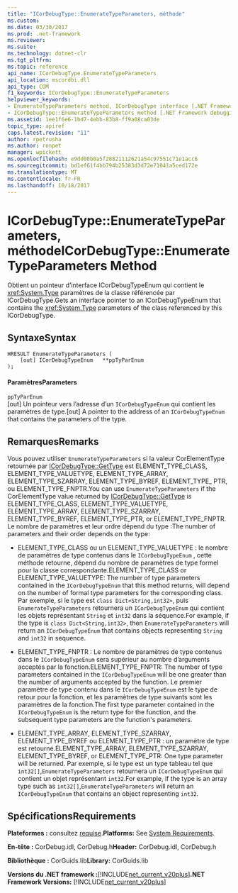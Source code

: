 ```yaml
---
title: "ICorDebugType::EnumerateTypeParameters, méthode"
ms.custom: 
ms.date: 03/30/2017
ms.prod: .net-framework
ms.reviewer: 
ms.suite: 
ms.technology: dotnet-clr
ms.tgt_pltfrm: 
ms.topic: reference
api_name: ICorDebugType.EnumerateTypeParameters
api_location: mscordbi.dll
api_type: COM
f1_keywords: ICorDebugType::EnumerateTypeParameters
helpviewer_keywords:
- EnumerateTypeParameters method, ICorDebugType interface [.NET Framework debugging]
- ICorDebugType::EnumerateTypeParameters method [.NET Framework debugging]
ms.assetid: 1ee1f6e6-1bd7-4ebb-83b8-ff9a08ca03de
topic_type: apiref
caps.latest.revision: "11"
author: rpetrusha
ms.author: ronpet
manager: wpickett
ms.openlocfilehash: e9dd00b0a5f28821112621a54c97551c71e1acc6
ms.sourcegitcommit: bd1ef61f4bb794b25383d3d72e71041a5ced172e
ms.translationtype: MT
ms.contentlocale: fr-FR
ms.lasthandoff: 10/18/2017
---
```

# <a name="icordebugtypeenumeratetypeparameters-method"></a><span data-ttu-id="af9b1-102">ICorDebugType::EnumerateTypeParameters, méthode</span><span class="sxs-lookup"><span data-stu-id="af9b1-102">ICorDebugType::EnumerateTypeParameters Method</span></span>
<span data-ttu-id="af9b1-103">Obtient un pointeur d’interface ICorDebugTypeEnum qui contient le <xref:System.Type> paramètres de la classe référencée par ICorDebugType.</span><span class="sxs-lookup"><span data-stu-id="af9b1-103">Gets an interface pointer to an ICorDebugTypeEnum that contains the <xref:System.Type> parameters of the class referenced by this ICorDebugType.</span></span>  
  
## <a name="syntax"></a><span data-ttu-id="af9b1-104">Syntaxe</span><span class="sxs-lookup"><span data-stu-id="af9b1-104">Syntax</span></span>  
  
```  
HRESULT EnumerateTypeParameters (  
    [out] ICorDebugTypeEnum   **ppTyParEnum  
);  
```  
  
#### <a name="parameters"></a><span data-ttu-id="af9b1-105">Paramètres</span><span class="sxs-lookup"><span data-stu-id="af9b1-105">Parameters</span></span>  
 `ppTyParEnum`  
 <span data-ttu-id="af9b1-106">[out] Un pointeur vers l’adresse d’un `ICorDebugTypeEnum` qui contient les paramètres de type.</span><span class="sxs-lookup"><span data-stu-id="af9b1-106">[out] A pointer to the address of an `ICorDebugTypeEnum` that contains the parameters of the type.</span></span>  
  
## <a name="remarks"></a><span data-ttu-id="af9b1-107">Remarques</span><span class="sxs-lookup"><span data-stu-id="af9b1-107">Remarks</span></span>  
 <span data-ttu-id="af9b1-108">Vous pouvez utiliser `EnumerateTypeParameters` si la valeur CorElementType retournée par [ICorDebugType::GetType](../../../../docs/framework/unmanaged-api/debugging/icordebugtype-gettype-method.md) est ELEMENT_TYPE_CLASS, ELEMENT_TYPE_VALUETYPE, ELEMENT_TYPE_ARRAY, ELEMENT_TYPE_SZARRAY, ELEMENT_TYPE_BYREF, ELEMENT_TYPE_ PTR, ou ELEMENT_TYPE_FNPTR.</span><span class="sxs-lookup"><span data-stu-id="af9b1-108">You can use `EnumerateTypeParameters` if the CorElementType value returned by [ICorDebugType::GetType](../../../../docs/framework/unmanaged-api/debugging/icordebugtype-gettype-method.md) is ELEMENT_TYPE_CLASS, ELEMENT_TYPE_VALUETYPE, ELEMENT_TYPE_ARRAY, ELEMENT_TYPE_SZARRAY, ELEMENT_TYPE_BYREF, ELEMENT_TYPE_PTR, or ELEMENT_TYPE_FNPTR.</span></span> <span data-ttu-id="af9b1-109">Le nombre de paramètres et leur ordre dépend du type :</span><span class="sxs-lookup"><span data-stu-id="af9b1-109">The number of parameters and their order depends on the type:</span></span>  
  
-   <span data-ttu-id="af9b1-110">ELEMENT_TYPE_CLASS ou un ELEMENT_TYPE_VALUETYPE : le nombre de paramètres de type contenus dans le `ICorDebugTypeEnum` , cette méthode retourne, dépend du nombre de paramètres de type formel pour la classe correspondante.</span><span class="sxs-lookup"><span data-stu-id="af9b1-110">ELEMENT_TYPE_CLASS or ELEMENT_TYPE_VALUETYPE: The number of type parameters contained in the `ICorDebugTypeEnum` that this method returns, will depend on the number of formal type parameters for the corresponding class.</span></span> <span data-ttu-id="af9b1-111">Par exemple, si le type est `class Dict<String,int32>`, puis `EnumerateTypeParameters` retournera un `ICorDebugTypeEnum` qui contient les objets représentant `String` et `int32` dans la séquence.</span><span class="sxs-lookup"><span data-stu-id="af9b1-111">For example, if the type is `class Dict<String,int32>`, then `EnumerateTypeParameters` will return an `ICorDebugTypeEnum` that contains objects representing `String` and `int32` in sequence.</span></span>  
  
-   <span data-ttu-id="af9b1-112">ELEMENT_TYPE_FNPTR : Le nombre de paramètres de type contenus dans le `ICorDebugTypeEnum` sera supérieur au nombre d’arguments acceptés par la fonction.</span><span class="sxs-lookup"><span data-stu-id="af9b1-112">ELEMENT_TYPE_FNPTR: The number of type parameters contained in the `ICorDebugTypeEnum` will be one greater than the number of arguments accepted by the function.</span></span> <span data-ttu-id="af9b1-113">Le premier paramètre de type contenu dans le `ICorDebugTypeEnum` est le type de retour pour la fonction, et les paramètres de type suivants sont les paramètres de la fonction.</span><span class="sxs-lookup"><span data-stu-id="af9b1-113">The first type parameter contained in the `ICorDebugTypeEnum` is the return type for the function, and the subsequent type parameters are the function's parameters.</span></span>  
  
-   <span data-ttu-id="af9b1-114">ELEMENT_TYPE_ARRAY, ELEMENT_TYPE_SZARRAY, ELEMENT_TYPE_BYREF ou ELEMENT_TYPE_PTR : un paramètre de type est retourné.</span><span class="sxs-lookup"><span data-stu-id="af9b1-114">ELEMENT_TYPE_ARRAY, ELEMENT_TYPE_SZARRAY, ELEMENT_TYPE_BYREF, or ELEMENT_TYPE_PTR: One type parameter will be returned.</span></span> <span data-ttu-id="af9b1-115">Par exemple, si le type est un type tableau tel que `int32[]`,`EnumerateTypeParameters` retournera un `ICorDebugTypeEnum` qui contient un objet représentant `int32`.</span><span class="sxs-lookup"><span data-stu-id="af9b1-115">For example, if the type is an array type such as `int32[]`,`EnumerateTypeParameters` will return an `ICorDebugTypeEnum` that contains an object representing `int32`.</span></span>  
  
## <a name="requirements"></a><span data-ttu-id="af9b1-116">Spécifications</span><span class="sxs-lookup"><span data-stu-id="af9b1-116">Requirements</span></span>  
 <span data-ttu-id="af9b1-117">**Plateformes :** consultez [requise](../../../../docs/framework/get-started/system-requirements.md).</span><span class="sxs-lookup"><span data-stu-id="af9b1-117">**Platforms:** See [System Requirements](../../../../docs/framework/get-started/system-requirements.md).</span></span>  
  
 <span data-ttu-id="af9b1-118">**En-tête :** CorDebug.idl, CorDebug.h</span><span class="sxs-lookup"><span data-stu-id="af9b1-118">**Header:** CorDebug.idl, CorDebug.h</span></span>  
  
 <span data-ttu-id="af9b1-119">**Bibliothèque :** CorGuids.lib</span><span class="sxs-lookup"><span data-stu-id="af9b1-119">**Library:** CorGuids.lib</span></span>  
  
 <span data-ttu-id="af9b1-120">**Versions du .NET framework :**[!INCLUDE[net_current_v20plus](../../../../includes/net-current-v20plus-md.md)]</span><span class="sxs-lookup"><span data-stu-id="af9b1-120">**.NET Framework Versions:** [!INCLUDE[net_current_v20plus](../../../../includes/net-current-v20plus-md.md)]</span></span>
